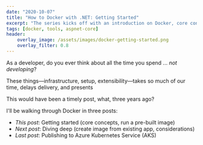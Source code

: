 ```yaml
---
date: "2020-10-07"
title: "How to Docker with .NET: Getting Started"
excerpt: "The series kicks off with an introduction on Docker, core concepts, and accessing a base ASP.NET Core image."
tags: [docker, tools, aspnet-core]
header:
    overlay_image: /assets/images/docker-getting-started.png
    overlay_filter: 0.8
---
```


As a developer, do you ever think about all the time you spend ... *not developing*? 


These things—infrastructure, setup, extensibility—takes so much of our time, delays delivery, and presents 

This would have been a timely post, what, three years ago? 

I'll be walking through Docker in three posts:

* *This post*: Getting started (core concepts, run a pre-built image)
* *Next post*: Diving deep (create image from existing app, considerations)
* *Last post*: Publishing to Azure Kubernetes Service (AKS)